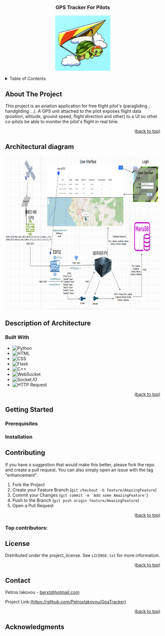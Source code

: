 <a id="readme-top"></a>


<!-- PROJECT LOGO -->


<h3 align="center">GPS Tracker For Pilots</h3>

<div align="center">
  <a href="https://github.com/PetrosIakovou/GpsTracker.git">
    <img src="templates/images/turtleHandGliding.png" alt="Logo" width="180" height="180">
  </a>

  <p align="center">
    
    
  </p>
</div>



<!-- TABLE OF CONTENTS -->
<details>
  <summary>Table of Contents</summary>
  <ol>
    <li>
      <a href="#about-the-project">About The Project</a>
      <ul>
        <li><a href="#built-with">Built With</a></li>
      </ul>
    </li>
    <li>
      <a href="#getting-started">Getting Started</a>
      <ul>
        <li><a href="#prerequisites">Prerequisites</a></li>
        <li><a href="#installation">Installation</a></li>
      </ul>
    </li>
    <li><a href="#usage">Usage</a></li>
    <li><a href="#roadmap">Roadmap</a></li>
    <li><a href="#contributing">Contributing</a></li>
    <li><a href="#license">License</a></li>
    <li><a href="#contact">Contact</a></li>
    <li><a href="#acknowledgments">Acknowledgments</a></li>
  </ol>
</details>



<!-- ABOUT THE PROJECT -->
## About The Project

This project is an aviation application for free flight pilot's (paragliding , handgliding ...). A GPS unit attached to the pilot exposes flight data (position, altitude, ground speed, flight direction and other) to a UI so other co-pilots be able to monitor the pilot's flight in real time.

<p align="right">(<a href="#readme-top">back to top</a>)</p>

## Architectural diagram 
<div align="center">
  <a href="https://github.com/PetrosIakovou/GpsTracker.git">
    <img src="Architectural Diagram.png" alt="Logo" width="1000" height="500">
  </a>
</div>

## Description of Architecture

### Built With

* ![Python](https://img.shields.io/badge/python-blue?style=flat&logo=python&logoColor=white)
* ![HTML](https://img.shields.io/badge/HTML5-E34F26?style=flat&logo=html5&logoColor=white)
* ![CSS](https://img.shields.io/badge/CSS3-1572B6?style=flat&logo=css3&logoColor=white)
* ![Flask](https://img.shields.io/badge/Flask-lightgrey?style=flat&logo=flask&logoColor=white)
* ![C++](https://img.shields.io/badge/C%2B%2B-blue?style=flat&logo=cplusplus&logoColor=white)
* ![WebSocket](https://img.shields.io/badge/WebSocket-blue?style=flat&logo=socketdotio&logoColor=white)
* ![Socket.IO](https://img.shields.io/badge/Socket.IO-black?style=flat&logo=socketdotio&logoColor=white)
* ![HTTP Request](https://img.shields.io/badge/HTTP%20Request-brightgreen?style=flat&logo=apache&logoColor=white)













<p align="right">(<a href="#readme-top">back to top</a>)</p>



<!-- GETTING STARTED -->
## Getting Started



### Prerequisites


### Installation





<!-- CONTRIBUTING -->
## Contributing

If you have a suggestion that would make this better, please fork the repo and create a pull request. You can also simply open an issue with the tag "enhancement".

1. Fork the Project
2. Create your Feature Branch (`git checkout -b feature/AmazingFeature`)
3. Commit your Changes (`git commit -m 'Add some AmazingFeature'`)
4. Push to the Branch (`git push origin feature/AmazingFeature`)
5. Open a Pull Request

<p align="right">(<a href="#readme-top">back to top</a>)</p>

### Top contributors:
<!--
<a href="https://github.com/github_username/repo_name/graphs/contributors">
  <img src="https://contrib.rocks/image?repo=github_username/repo_name" alt="contrib.rocks image" />
</a>
-->
<!-- LICENSE -->
## License

Distributed under the project_license. See `LICENSE.txt` for more information.

<p align="right">(<a href="#readme-top">back to top</a>)</p>



<!-- CONTACT -->
## Contact

Petros Iakovou - berxt@hotmail.com

Project Link:[(https://github.com/PetrosIakovou/GpsTracker)](https://github.com/PetrosIakovou/GpsTracker)

<p align="right">(<a href="#readme-top">back to top</a>)</p



<!-- ACKNOWLEDGMENTS -->
## Acknowledgments

<!-- MARKDOWN LINKS & IMAGES -->
<!-- https://www.markdownguide.org/basic-syntax/#reference-style-links -->
[linkedin-shield]: https://img.shields.io/badge/-LinkedIn-black.svg?style=for-the-badge&logo=linkedin&colorB=555
[linkedin-url]: [https://linkedin.com/in/linkedin_username](https://www.linkedin.com/in/petros-iakovou/)


